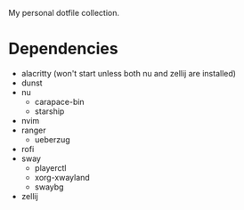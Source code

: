 My personal dotfile collection.

# Dependencies

- alacritty (won't start unless both nu and zellij are installed)
- dunst
- nu
  - carapace-bin
  - starship
- nvim
- ranger
  - ueberzug
- rofi
- sway
  - playerctl
  - xorg-xwayland
  - swaybg
- zellij

